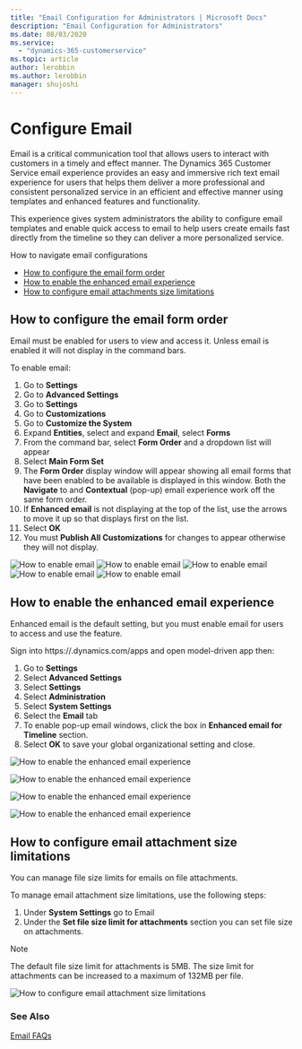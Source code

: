 ```yaml
---
title: "Email Configuration for Administrators | Microsoft Docs"
description: "Email Configuration for Administrators"
ms.date: 08/03/2020
ms.service:
  - "dynamics-365-customerservice"
ms.topic: article
author: lerobbin
ms.author: lerobbin
manager: shujoshi
---
```


# Configure Email 

Email is a critical communication tool that allows users to interact with customers in a timely and effect manner. The Dynamics 365 Customer Service email experience provides an easy and immersive rich text email experience for users that helps them deliver a more professional and consistent personalized service in an efficient and effective manner using templates and enhanced features and functionality.  

This experience gives system administrators the ability to configure email templates and enable quick access to email to help users create emails fast directly from the timeline so they can deliver a more personalized service.

How to navigate email configurations
- [How to configure the email form order](customer-service-hub-user-guide-email-admin.md#how-to-configure-the-email-form-order)
- [How to enable the enhanced email experience](customer-service-hub-user-guide-email-admin.md#how-to-enable-the-enhanced-email-experience)
- [How to configure email attachments size limitations](customer-service-hub-user-guide-email-admin.md#how-to-configure-email-attachment-size-limitations)


## How to configure the email form order
Email must be enabled for users to view and access it. Unless email is enabled it will not display in the command bars.

To enable email:
1.	Go to **Settings**
2.	Go to **Advanced Settings**
3.	Go to **Settings**
4.	Go to **Customizations**
5.	Go to **Customize the System**
6.	Expand **Entities**, select and expand **Email**, select **Forms**
7.	From the command bar, select **Form Order** and a dropdown list will appear
8.	Select **Main Form Set**
9.	The **Form Order** display window will appear showing all email forms that have been enabled to be available is displayed in this window. Both the **Navigate** to and **Contextual** (pop-up) email experience work off the same form order. 
10.	If **Enhanced email** is not displaying at the top of the list, use the arrows to move it up so that displays first on the list.
11.	Select **OK**
12.	You must **Publish All Customizations** for changes to appear otherwise they will not display.

![How to enable email](media\email-how-to-enable-email-1.png "How to enable email")
![How to enable email](media\email-how-to-enable-email-2.png "How to enable email")
![How to enable email](media\email-how-to-enable-email-3.png "How to enable email")
![How to enable email](media\email-how-to-enable-email-4.png "How to enable email")
![How to enable email](media\email-how-to-enable-email-5.png "How to enable email")

## How to enable the enhanced email experience
Enhanced email is the default setting, but you must enable email for users to access and use the feature. 

Sign into https://<YourOrgURL>.dynamics.com/apps and open model-driven app then:
1.	Go to **Settings**
2.	Select **Advanced Settings**
3.	Select **Settings**
4.	Select **Administration** 
5.	Select **System Settings**
6.	Select the **Email** tab
7.	To enable pop-up email windows, click the box in **Enhanced email for Timeline** section. 
8.	Select **OK** to save your global organizational setting and close.

![How to enable the enhanced email experience](media\email-how-to-enable-email-1.png "How to enable the enhanced email experience")

![How to enable the enhanced email experience](media\email-how-to-enable-the-enhanced-email-experience-1.png "How to enable the enhanced email experience")

![How to enable the enhanced email experience](media\email-how-to-enable-the-enhanced-email-experience-2.png "How to enable the enhanced email experience")

![How to enable the enhanced email experience](media\email-how-to-enable-the-enhanced-email-experience-3.png "How to enable the enhanced email experience")

## How to configure email attachment size limitations
You can manage file size limits for emails on file attachments. 

To manage email attachment size limitations, use the following steps: 
1.	Under **System Settings** go to Email
2.	Under the **Set file size limit for attachments** section you can set file size on attachments. 

> [!Note] 
> The default file size limit for attachments is 5MB.  The size limit for attachments can be increased to a maximum of 132MB per file. 

![How to configure email attachment size limitations](media\email-how-to-configure-email-attachment-size-limitations-1.png "How to configure email attachment size limitations")


### See Also

[Email FAQs](email-faqs.md)
